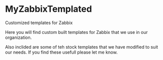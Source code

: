 # MyZabbixTemplated
Customized templates for Zabbix

Here you will find custom built templates for Zabbix that we use in our organization.

Also inclided are some of teh stock templates that we have modified to suit our needs.
If you find these usefull please let me know.

